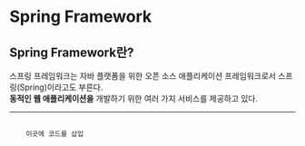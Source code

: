 Spring Framework
======

Spring Framework란?
------------------

스프링 프레임워크는 자바 플랫폼을 위한 오픈 소스 애플리케이션 프레임워크로서 스프링(Spring)이라고도 부른다.    
**동적인 웹 애플리케이션을** 개발하기 위한 여러 가지 서비스를 제공하고 있다.
* * *

<pre>
<code>
	이곳에 코드를 삽입
</code>
<pre>